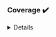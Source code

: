 ### Coverage :heavy_check_mark:

<details>
<summary>
Details
</summary>

| File | Coverage |
| :--- | :--- |
|pkgs/package2/lib/anotherLib.dart| :green_heart: 100 % |

This check for [test coverage](https://github.com/dart-lang/ecosystem/wiki/Test-Coverage) is informational (issues shown here will not fail the PR).



</details>

